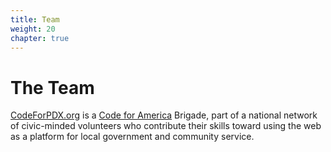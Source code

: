 ```yaml
---
title: Team
weight: 20
chapter: true
---
```

# The Team

[CodeForPDX.org](https://codeforpdx.herokuapp.com) is a [Code for America](https://codeforamerica.org) Brigade, part of a national network of civic-minded volunteers who contribute their skills toward using the web as a platform for local government and community service. 

